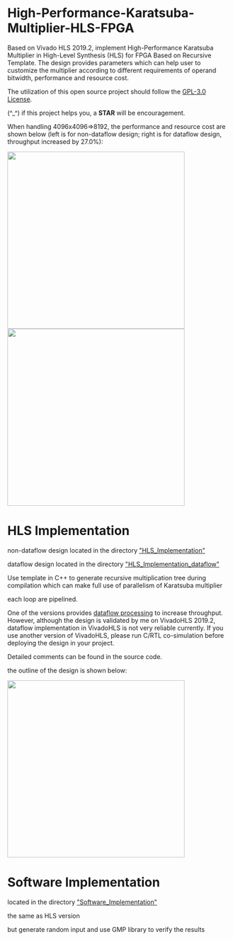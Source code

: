 # High-Performance-Karatsuba-Multiplier-HLS-FPGA
Based on Vivado HLS 2019.2, implement High-Performance Karatsuba Multiplier in High-Level Synthesis (HLS) for FPGA Based on Recursive Template.
The design provides parameters which can help user to customize the multiplier according to different requirements of operand bitwidth, performance and resource cost.

The utilization of this open source project should follow the [GPL-3.0 License](https://github.com/zslwyuan/High-Performance-Karatsuba-Multiplier-HLS-FPGA/blob/master/LICENSE). 

(^\_^) if this project helps you, a **STAR** will be encouragement. 



When handling 4096x4096=>8192, the performance and resource cost are shown below (left is for non-dataflow design; right is for dataflow design, throughput increased by 27.0%):

<img src="https://github.com/zslwyuan/High-Performance-Karatsuba-Multiplier-HLS-FPGA/blob/master/image/report.png" width="400"> <img src="https://github.com/zslwyuan/High-Performance-Karatsuba-Multiplier-HLS-FPGA/blob/master/image/report_dataflow.png" width="400"> 




# HLS Implementation 

non-dataflow design located in the directory ["HLS_Implementation"](https://github.com/zslwyuan/High-Performance-Karatsuba-Multiplier-HLS-FPGA/tree/master/HLS_Implementation)

dataflow design located in the directory ["HLS_Implementation_dataflow"](https://github.com/zslwyuan/High-Performance-Karatsuba-Multiplier-HLS-FPGA/tree/master/HLS_Implementation_dataflow)

Use template in C++ to generate recursive multiplication tree during compilation
which can make full use of parallelism of Karatsuba multiplier

each loop are pipelined.

One of the versions provides [dataflow processing](https://github.com/zslwyuan/High-Performance-Karatsuba-Multiplier-HLS-FPGA/tree/master/HLS_Implementation_dataflow) to increase throughput.
However, although the design is validated by me on VivadoHLS 2019.2, dataflow implementation in VivadoHLS is not very reliable currently. If you use another version of VivadoHLS, please run
C/RTL co-simulation before deploying the design in your project.

Detailed comments can be found in the source code.

the outline of the design is shown below:

<img src="https://github.com/zslwyuan/High-Performance-Karatsuba-Multiplier-HLS-FPGA/blob/master/image/design.png" width="400"> 

# Software Implementation 

located in the directory ["Software_Implementation"](https://github.com/zslwyuan/High-Performance-Karatsuba-Multiplier-HLS-FPGA/tree/master/Software_Implementation)

the same as HLS version 

but generate random input and use GMP library to verify the results